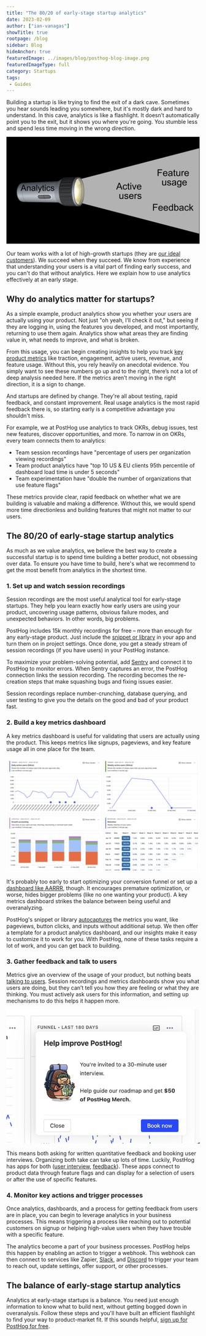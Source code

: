 ```yaml
---
title: "The 80/20 of early-stage startup analytics"
date: 2023-02-09
author: ["ian-vanagas"]
showTitle: true
rootpage: /blog
sidebar: Blog
hideAnchor: true
featuredImage: ../images/blog/posthog-blog-image.png
featuredImageType: full
category: Startups
tags:
 - Guides
---
```


Building a startup is like trying to find the exit of a dark cave. Sometimes you hear sounds leading you somewhere, but it's mostly dark and hard to understand. In this cave, analytics is like a flashlight. It doesn’t automatically point you to the exit, but it shows you where you're going. You stumble less and spend less time moving in the wrong direction.

![Flashlight](../images/blog/early-stage-analytics/light.png)

Our team works with a lot of high-growth startups (they are [our ideal customers](/handbook/strategy/ideal-customer-persona)). We succeed when they succeed. We know from experience that understanding your users is a vital part of finding early success, and you can't do that without analytics. Here we explain how to use analytics effectively at an early stage.

## Why do analytics matter for startups?

As a simple example, product analytics show you whether your users are actually using your product. Not just "oh yeah, I’ll check it out," but seeing if they are logging in, using the features you developed, and most importantly, returning to use them again. Analytics show what areas they are finding value in, what needs to improve, and what is broken.

From this usage, you can begin creating insights to help you track [key product metrics](/blog/b2b-saas-product-metrics) like traction, engagement, active users, revenue, and feature usage. Without this, you rely heavily on anecdotal evidence. You simply want to see these numbers go up and to the right, there’s not a lot of deep analysis needed here. If the metrics aren’t moving in the right direction, it is a sign to change.

And startups are defined by change. They're all about testing, rapid feedback, and constant improvement. Real usage analytics is the most rapid feedback there is, so starting early is a competitive advantage you shouldn't miss.

For example, we at PostHog use analytics to track OKRs, debug issues, test new features, discover opportunities, and more. To narrow in on OKRs, every team connects them to analytics:

- Team session recordings have "percentage of users per organization viewing recordings"
- Team product analytics have "top 10 US & EU clients 95th percentile of dashboard load time is under 5 seconds"
- Team experimentation have "double the number of organizations that use feature flags"

These metrics provide clear, rapid feedback on whether what we are building is valuable and making a difference. Without this, we would spend more time directionless and building features that might not matter to our users.

## The 80/20 of early-stage startup analytics

As much as we value analytics, we believe the best way to create a successful startup is to spend time building a better product, not obsessing over data. To ensure you have time to build, here's what we recommend to get the most benefit from analytics in the shortest time.

### 1. Set up and watch session recordings

Session recordings are the most useful analytical tool for early-stage startups. They help you learn exactly how early users are using your product, uncovering usage patterns, obvious failure modes, and unexpected behaviors. In other words, big problems.

PostHog includes 15k monthly recordings for free – more than enough for any early-stage product. Just include the [snippet or library](/docs/integrate) in your app and turn them on in project settings. Once done, you get a steady stream of session recordings (if you have users) in your PostHog instance. 

To maximize your problem-solving potential, add [Sentry](/docs/libraries/sentry) and connect it to PostHog to monitor errors. When Sentry captures an error, the PostHog connection links the session recording. The recording becomes the re-creation steps that make squashing bugs and fixing issues easier.

Session recordings replace number-crunching, database querying, and user testing to give you the details on the good and bad of your product fast.

### 2. Build a key metrics dashboard

A key metrics dashboard is useful for validating that users are actually using the product. This keeps metrics like signups, pageviews, and key feature usage all in one place for the team.

![Dashboard](../images/blog/early-stage-analytics/dashboard.png)

It's probably too early to start optimizing your conversion funnel or set up a [dashboard like AARRR](/blog/aarrr-pirate-funnel), though. It encourages premature optimization, or worse, hides bigger problems (like no one wanting your product). A key metrics dashboard strikes the balance between being useful and overanalyzing. 

PostHog's snippet or library [autocaptures](/docs/integrate/client/js#autocapture) the metrics you want, like pageviews, button clicks, and inputs without additional setup. We then offer a template for a product analytics dashboard, and our insights make it easy to customize it to work for you. With PostHog, none of these tasks require a lot of work, and you can get back to building.

### 3. Gather feedback and talk to users

Metrics give an overview of the usage of your product, but nothing beats [talking to users](/blog/making-something-people-want). Session recordings and metrics dashboards show you what users are doing, but they can’t tell you how they are feeling or what they are thinking. You must actively ask users for this information, and setting up mechanisms to do this helps it happen more.

![User interview](../images/blog/early-stage-analytics/interview.png)

This means both asking for written quantitative feedback and booking user interviews. Organizing both take can take up lots of time. Luckily, PostHog has apps for both ([user interview](https://posthog.com/apps/user-interviews), [feedback](/apps/feedback-widget)). These apps connect to product data through feature flags and can display for a selection of users or after the use of specific features.

### 4. Monitor key actions and trigger processes

Once analytics, dashboards, and a process for getting feedback from users are in place, you can begin to leverage analytics in your business processes. This means triggering a process like reaching out to potential customers on signup or helping high-value users when they have trouble with a specific feature.

The analytics become a part of your business processes. PostHog helps this happen by enabling an action to trigger a webhook. This webhook can then connect to services like Zapier, [Slack](/docs/integrate/webhooks/slack), and [Discord](/tutorials/how-to-connect-discord-to-posthog-with-zapier) to trigger your team to reach out, update settings, offer support, or other processes.

## The balance of early-stage startup analytics

Analytics at early-stage startups is a balance. You need just enough information to know what to build next, without getting bogged down in overanalysis. Follow these steps and you'll have built an efficient flashlight to find your way to product-market fit. If this sounds helpful, [sign up for PostHog for free](https://app.posthog.com/signup).
